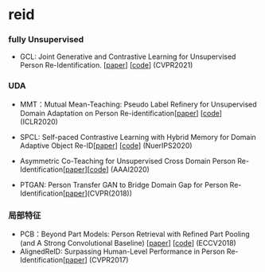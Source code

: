 # reid
### fully Unsupervised
- GCL: Joint Generative and Contrastive Learning for Unsupervised Person Re-Identification. [[paper](https://arxiv.org/pdf/2012.09071v2.pdf)] [[code](https://github.com/chenhao2345/GCL)] (CVPR2021)

### UDA
- MMT：Mutual Mean-Teaching: Pseudo Label Refinery for Unsupervised Domain Adaptation on Person Re-identification[[paper](https://arxiv.org/pdf/2001.01526.pdf)] [[code](https://github.com/yxgeee/MMT)] (ICLR2020)
- SPCL: Self-paced Contrastive Learning with Hybrid Memory for Domain Adaptive Object Re-ID[[paper](https://arxiv.org/pdf/2006.02713v2.pdf)] [[code](https://github.com/yxgeee/SpCL)] (NuerIPS2020)
- Asymmetric Co-Teaching for Unsupervised Cross Domain Person Re-Identification[[paper](https://arxiv.org/abs/1912.01349)][[code](https://github.com/FlyingRoastDuck/ACT_AAAI20)] (AAAI2020)

- PTGAN: Person Transfer GAN to Bridge Domain Gap for Person Re-Identification[[paper](https://arxiv.org/pdf/1711.08565.pdf)](CVPR(2018))

### 局部特征
- PCB：Beyond Part Models: Person Retrieval with Refined Part Pooling (and A Strong Convolutional Baseline) [[paper](https://arxiv.org/pdf/1711.09349.pdf)] [[code](https://github.com/wangguanan/Pytorch-Person-ReID-Baseline-PCB-Beyond-Part-Models)]  (ECCV2018)
- AlignedReID: Surpassing Human-Level Performance in Person Re-Identification[[paper](https://arxiv.org/pdf/1711.08184.pdf)] (CVPR2017)
